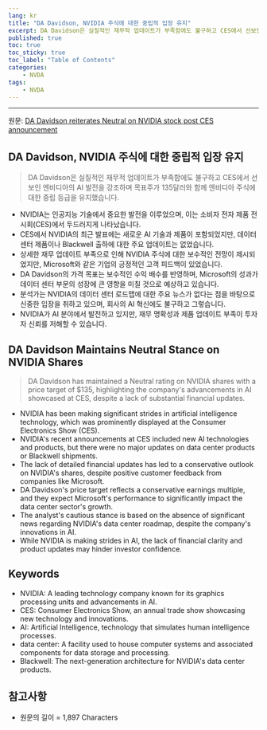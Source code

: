 ```yaml
---
lang: kr
title: "DA Davidson, NVIDIA 주식에 대한 중립적 입장 유지"
excerpt: DA Davidson은 실질적인 재무적 업데이트가 부족함에도 불구하고 CES에서 선보인 엔비디아의 AI 발전을 강조하며 목표주가 135달러와 함께 엔비디아 주식에 대한 중립 등급을 유지했습니다.
published: true
toc: true
toc_sticky: true
toc_label: "Table of Contents"
categories:
    - NVDA
tags:
    - NVDA
---
```


---

  원문: [DA Davidson reiterates Neutral on NVIDIA stock post CES announcement ](https://www.investing.com/news/analyst-ratings/da-davidson-reiterates-neutral-on-nvidia-stock-post-ces-announcement-93CH-3802790)

## DA Davidson, NVIDIA 주식에 대한 중립적 입장 유지

> DA Davidson은 실질적인 재무적 업데이트가 부족함에도 불구하고 CES에서 선보인 엔비디아의 AI 발전을 강조하며 목표주가 135달러와 함께 엔비디아 주식에 대한 중립 등급을 유지했습니다.


- NVIDIA는 인공지능 기술에서 중요한 발전을 이루었으며, 이는 소비자 전자 제품 전시회(CES)에서 두드러지게 나타났습니다.
- CES에서 NVIDIA의 최근 발표에는 새로운 AI 기술과 제품이 포함되었지만, 데이터 센터 제품이나 Blackwell 출하에 대한 주요 업데이트는 없었습니다.
- 상세한 재무 업데이트 부족으로 인해 NVIDIA 주식에 대한 보수적인 전망이 제시되었지만, Microsoft와 같은 기업의 긍정적인 고객 피드백이 있었습니다.
- DA Davidson의 가격 목표는 보수적인 수익 배수를 반영하며, Microsoft의 성과가 데이터 센터 부문의 성장에 큰 영향을 미칠 것으로 예상하고 있습니다.
- 분석가는 NVIDIA의 데이터 센터 로드맵에 대한 주요 뉴스가 없다는 점을 바탕으로 신중한 입장을 취하고 있으며, 회사의 AI 혁신에도 불구하고 그렇습니다.
- NVIDIA가 AI 분야에서 발전하고 있지만, 재무 명확성과 제품 업데이트 부족이 투자자 신뢰를 저해할 수 있습니다.

## DA Davidson Maintains Neutral Stance on NVIDIA Shares

> DA Davidson has maintained a Neutral rating on NVIDIA shares with a price target of $135, highlighting the company's advancements in AI showcased at CES, despite a lack of substantial financial updates.


- NVIDIA has been making significant strides in artificial intelligence technology, which was prominently displayed at the Consumer Electronics Show (CES).
- NVIDIA's recent announcements at CES included new AI technologies and products, but there were no major updates on data center products or Blackwell shipments.
- The lack of detailed financial updates has led to a conservative outlook on NVIDIA's shares, despite positive customer feedback from companies like Microsoft.
- DA Davidson's price target reflects a conservative earnings multiple, and they expect Microsoft's performance to significantly impact the data center sector's growth.
- The analyst's cautious stance is based on the absence of significant news regarding NVIDIA's data center roadmap, despite the company's innovations in AI.
- While NVIDIA is making strides in AI, the lack of financial clarity and product updates may hinder investor confidence.

## Keywords

- NVIDIA: A leading technology company known for its graphics processing units and advancements in AI.
- CES: Consumer Electronics Show, an annual trade show showcasing new technology and innovations.
- AI: Artificial Intelligence, technology that simulates human intelligence processes.
- data center: A facility used to house computer systems and associated components for data storage and processing.
- Blackwell: The next-generation architecture for NVIDIA's data center products.

## 참고사항

- 원문의 길이 = 1,897 Characters

